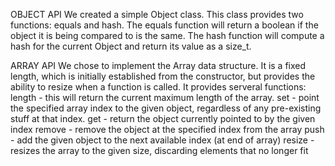 OBJECT API
We created a simple Object class. This class provides two functions: equals and hash. The equals function will return a boolean if the object it is being compared to is the same. The hash function will compute a hash for the current Object and return its value as a size_t.

ARRAY API
We chose to implement the Array data structure. It is a fixed length, which is initially established from the constructor, but provides the ability to resize when a function is called. It provides serveral functions:
length - this will return the current maximum length of the array.
set - point the specified array index to the given object, regardless of any pre-existing stuff at that index.
get - return the object currently pointed to by the given index
remove - remove the object at the specified index from the array
push - add the given object to the next available index (at end of array)
resize - resizes the array to the given size, discarding elements that no longer fit